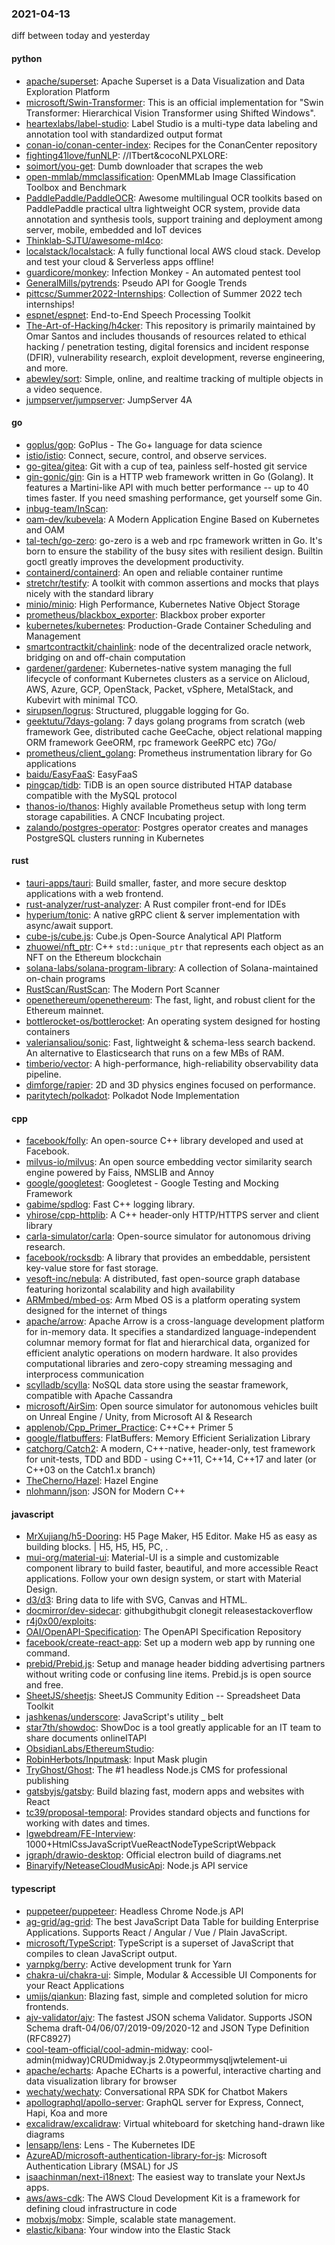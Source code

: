 ### 2021-04-13
diff between today and yesterday

#### python
* [apache/superset](https://github.com/apache/superset): Apache Superset is a Data Visualization and Data Exploration Platform
* [microsoft/Swin-Transformer](https://github.com/microsoft/Swin-Transformer): This is an official implementation for "Swin Transformer: Hierarchical Vision Transformer using Shifted Windows".
* [heartexlabs/label-studio](https://github.com/heartexlabs/label-studio): Label Studio is a multi-type data labeling and annotation tool with standardized output format
* [conan-io/conan-center-index](https://github.com/conan-io/conan-center-index): Recipes for the ConanCenter repository
* [fighting41love/funNLP](https://github.com/fighting41love/funNLP): //ITbert&cocoNLPXLORE:
* [soimort/you-get](https://github.com/soimort/you-get):  Dumb downloader that scrapes the web
* [open-mmlab/mmclassification](https://github.com/open-mmlab/mmclassification): OpenMMLab Image Classification Toolbox and Benchmark
* [PaddlePaddle/PaddleOCR](https://github.com/PaddlePaddle/PaddleOCR): Awesome multilingual OCR toolkits based on PaddlePaddle practical ultra lightweight OCR system, provide data annotation and synthesis tools, support training and deployment among server, mobile, embedded and IoT devices
* [Thinklab-SJTU/awesome-ml4co](https://github.com/Thinklab-SJTU/awesome-ml4co): 
* [localstack/localstack](https://github.com/localstack/localstack):  A fully functional local AWS cloud stack. Develop and test your cloud & Serverless apps offline!
* [guardicore/monkey](https://github.com/guardicore/monkey): Infection Monkey - An automated pentest tool
* [GeneralMills/pytrends](https://github.com/GeneralMills/pytrends): Pseudo API for Google Trends
* [pittcsc/Summer2022-Internships](https://github.com/pittcsc/Summer2022-Internships): Collection of Summer 2022 tech internships!
* [espnet/espnet](https://github.com/espnet/espnet): End-to-End Speech Processing Toolkit
* [The-Art-of-Hacking/h4cker](https://github.com/The-Art-of-Hacking/h4cker): This repository is primarily maintained by Omar Santos and includes thousands of resources related to ethical hacking / penetration testing, digital forensics and incident response (DFIR), vulnerability research, exploit development, reverse engineering, and more.
* [abewley/sort](https://github.com/abewley/sort): Simple, online, and realtime tracking of multiple objects in a video sequence.
* [jumpserver/jumpserver](https://github.com/jumpserver/jumpserver): JumpServer  4A 

#### go
* [goplus/gop](https://github.com/goplus/gop): GoPlus - The Go+ language for data science
* [istio/istio](https://github.com/istio/istio): Connect, secure, control, and observe services.
* [go-gitea/gitea](https://github.com/go-gitea/gitea): Git with a cup of tea, painless self-hosted git service
* [gin-gonic/gin](https://github.com/gin-gonic/gin): Gin is a HTTP web framework written in Go (Golang). It features a Martini-like API with much better performance -- up to 40 times faster. If you need smashing performance, get yourself some Gin.
* [inbug-team/InScan](https://github.com/inbug-team/InScan): 
* [oam-dev/kubevela](https://github.com/oam-dev/kubevela): A Modern Application Engine Based on Kubernetes and OAM
* [tal-tech/go-zero](https://github.com/tal-tech/go-zero): go-zero is a web and rpc framework written in Go. It's born to ensure the stability of the busy sites with resilient design. Builtin goctl greatly improves the development productivity.
* [containerd/containerd](https://github.com/containerd/containerd): An open and reliable container runtime
* [stretchr/testify](https://github.com/stretchr/testify): A toolkit with common assertions and mocks that plays nicely with the standard library
* [minio/minio](https://github.com/minio/minio): High Performance, Kubernetes Native Object Storage
* [prometheus/blackbox_exporter](https://github.com/prometheus/blackbox_exporter): Blackbox prober exporter
* [kubernetes/kubernetes](https://github.com/kubernetes/kubernetes): Production-Grade Container Scheduling and Management
* [smartcontractkit/chainlink](https://github.com/smartcontractkit/chainlink): node of the decentralized oracle network, bridging on and off-chain computation
* [gardener/gardener](https://github.com/gardener/gardener): Kubernetes-native system managing the full lifecycle of conformant Kubernetes clusters as a service on Alicloud, AWS, Azure, GCP, OpenStack, Packet, vSphere, MetalStack, and Kubevirt with minimal TCO.
* [sirupsen/logrus](https://github.com/sirupsen/logrus): Structured, pluggable logging for Go.
* [geektutu/7days-golang](https://github.com/geektutu/7days-golang): 7 days golang programs from scratch (web framework Gee, distributed cache GeeCache, object relational mapping ORM framework GeeORM, rpc framework GeeRPC etc) 7Go/
* [prometheus/client_golang](https://github.com/prometheus/client_golang): Prometheus instrumentation library for Go applications
* [baidu/EasyFaaS](https://github.com/baidu/EasyFaaS): EasyFaaS
* [pingcap/tidb](https://github.com/pingcap/tidb): TiDB is an open source distributed HTAP database compatible with the MySQL protocol
* [thanos-io/thanos](https://github.com/thanos-io/thanos): Highly available Prometheus setup with long term storage capabilities. A CNCF Incubating project.
* [zalando/postgres-operator](https://github.com/zalando/postgres-operator): Postgres operator creates and manages PostgreSQL clusters running in Kubernetes

#### rust
* [tauri-apps/tauri](https://github.com/tauri-apps/tauri): Build smaller, faster, and more secure desktop applications with a web frontend.
* [rust-analyzer/rust-analyzer](https://github.com/rust-analyzer/rust-analyzer): A Rust compiler front-end for IDEs
* [hyperium/tonic](https://github.com/hyperium/tonic): A native gRPC client & server implementation with async/await support.
* [cube-js/cube.js](https://github.com/cube-js/cube.js):  Cube.js  Open-Source Analytical API Platform
* [zhuowei/nft_ptr](https://github.com/zhuowei/nft_ptr): C++ `std::unique_ptr` that represents each object as an NFT on the Ethereum blockchain
* [solana-labs/solana-program-library](https://github.com/solana-labs/solana-program-library): A collection of Solana-maintained on-chain programs
* [RustScan/RustScan](https://github.com/RustScan/RustScan):  The Modern Port Scanner 
* [openethereum/openethereum](https://github.com/openethereum/openethereum): The fast, light, and robust client for the Ethereum mainnet.
* [bottlerocket-os/bottlerocket](https://github.com/bottlerocket-os/bottlerocket): An operating system designed for hosting containers
* [valeriansaliou/sonic](https://github.com/valeriansaliou/sonic):  Fast, lightweight & schema-less search backend. An alternative to Elasticsearch that runs on a few MBs of RAM.
* [timberio/vector](https://github.com/timberio/vector): A high-performance, high-reliability observability data pipeline.
* [dimforge/rapier](https://github.com/dimforge/rapier): 2D and 3D physics engines focused on performance.
* [paritytech/polkadot](https://github.com/paritytech/polkadot): Polkadot Node Implementation

#### cpp
* [facebook/folly](https://github.com/facebook/folly): An open-source C++ library developed and used at Facebook.
* [milvus-io/milvus](https://github.com/milvus-io/milvus): An open source embedding vector similarity search engine powered by Faiss, NMSLIB and Annoy
* [google/googletest](https://github.com/google/googletest): Googletest - Google Testing and Mocking Framework
* [gabime/spdlog](https://github.com/gabime/spdlog): Fast C++ logging library.
* [yhirose/cpp-httplib](https://github.com/yhirose/cpp-httplib): A C++ header-only HTTP/HTTPS server and client library
* [carla-simulator/carla](https://github.com/carla-simulator/carla): Open-source simulator for autonomous driving research.
* [facebook/rocksdb](https://github.com/facebook/rocksdb): A library that provides an embeddable, persistent key-value store for fast storage.
* [vesoft-inc/nebula](https://github.com/vesoft-inc/nebula): A distributed, fast open-source graph database featuring horizontal scalability and high availability
* [ARMmbed/mbed-os](https://github.com/ARMmbed/mbed-os): Arm Mbed OS is a platform operating system designed for the internet of things
* [apache/arrow](https://github.com/apache/arrow): Apache Arrow is a cross-language development platform for in-memory data. It specifies a standardized language-independent columnar memory format for flat and hierarchical data, organized for efficient analytic operations on modern hardware. It also provides computational libraries and zero-copy streaming messaging and interprocess communication
* [scylladb/scylla](https://github.com/scylladb/scylla): NoSQL data store using the seastar framework, compatible with Apache Cassandra
* [microsoft/AirSim](https://github.com/microsoft/AirSim): Open source simulator for autonomous vehicles built on Unreal Engine / Unity, from Microsoft AI & Research
* [applenob/Cpp_Primer_Practice](https://github.com/applenob/Cpp_Primer_Practice): C++C++ Primer 5
* [google/flatbuffers](https://github.com/google/flatbuffers): FlatBuffers: Memory Efficient Serialization Library
* [catchorg/Catch2](https://github.com/catchorg/Catch2): A modern, C++-native, header-only, test framework for unit-tests, TDD and BDD - using C++11, C++14, C++17 and later (or C++03 on the Catch1.x branch)
* [TheCherno/Hazel](https://github.com/TheCherno/Hazel): Hazel Engine
* [nlohmann/json](https://github.com/nlohmann/json): JSON for Modern C++

#### javascript
* [MrXujiang/h5-Dooring](https://github.com/MrXujiang/h5-Dooring): H5 Page Maker, H5 Editor. Make H5 as easy as building blocks. | H5, H5, H5, PC, .
* [mui-org/material-ui](https://github.com/mui-org/material-ui): Material-UI is a simple and customizable component library to build faster, beautiful, and more accessible React applications. Follow your own design system, or start with Material Design.
* [d3/d3](https://github.com/d3/d3): Bring data to life with SVG, Canvas and HTML. 
* [docmirror/dev-sidecar](https://github.com/docmirror/dev-sidecar): githubgithubgit clonegit releasestackoverflow
* [r4j0x00/exploits](https://github.com/r4j0x00/exploits): 
* [OAI/OpenAPI-Specification](https://github.com/OAI/OpenAPI-Specification): The OpenAPI Specification Repository
* [facebook/create-react-app](https://github.com/facebook/create-react-app): Set up a modern web app by running one command.
* [prebid/Prebid.js](https://github.com/prebid/Prebid.js): Setup and manage header bidding advertising partners without writing code or confusing line items. Prebid.js is open source and free.
* [SheetJS/sheetjs](https://github.com/SheetJS/sheetjs):  SheetJS Community Edition -- Spreadsheet Data Toolkit
* [jashkenas/underscore](https://github.com/jashkenas/underscore): JavaScript's utility _ belt
* [star7th/showdoc](https://github.com/star7th/showdoc): ShowDoc is a tool greatly applicable for an IT team to share documents onlineITAPI
* [ObsidianLabs/EthereumStudio](https://github.com/ObsidianLabs/EthereumStudio): 
* [RobinHerbots/Inputmask](https://github.com/RobinHerbots/Inputmask): Input Mask plugin
* [TryGhost/Ghost](https://github.com/TryGhost/Ghost):  The #1 headless Node.js CMS for professional publishing
* [gatsbyjs/gatsby](https://github.com/gatsbyjs/gatsby): Build blazing fast, modern apps and websites with React
* [tc39/proposal-temporal](https://github.com/tc39/proposal-temporal): Provides standard objects and functions for working with dates and times.
* [lgwebdream/FE-Interview](https://github.com/lgwebdream/FE-Interview):  1000+HtmlCssJavaScriptVueReactNodeTypeScriptWebpack
* [jgraph/drawio-desktop](https://github.com/jgraph/drawio-desktop): Official electron build of diagrams.net
* [Binaryify/NeteaseCloudMusicApi](https://github.com/Binaryify/NeteaseCloudMusicApi):  Node.js API service

#### typescript
* [puppeteer/puppeteer](https://github.com/puppeteer/puppeteer): Headless Chrome Node.js API
* [ag-grid/ag-grid](https://github.com/ag-grid/ag-grid): The best JavaScript Data Table for building Enterprise Applications. Supports React / Angular / Vue / Plain JavaScript.
* [microsoft/TypeScript](https://github.com/microsoft/TypeScript): TypeScript is a superset of JavaScript that compiles to clean JavaScript output.
* [yarnpkg/berry](https://github.com/yarnpkg/berry):  Active development trunk for Yarn 
* [chakra-ui/chakra-ui](https://github.com/chakra-ui/chakra-ui):  Simple, Modular & Accessible UI Components for your React Applications
* [umijs/qiankun](https://github.com/umijs/qiankun):   Blazing fast, simple and completed solution for micro frontends.
* [ajv-validator/ajv](https://github.com/ajv-validator/ajv): The fastest JSON schema Validator. Supports JSON Schema draft-04/06/07/2019-09/2020-12 and JSON Type Definition (RFC8927)
* [cool-team-official/cool-admin-midway](https://github.com/cool-team-official/cool-admin-midway): cool-admin(midway)CRUDmidway.js 2.0typeormmysqljwtelement-ui
* [apache/echarts](https://github.com/apache/echarts): Apache ECharts is a powerful, interactive charting and data visualization library for browser
* [wechaty/wechaty](https://github.com/wechaty/wechaty): Conversational RPA SDK for Chatbot Makers
* [apollographql/apollo-server](https://github.com/apollographql/apollo-server):  GraphQL server for Express, Connect, Hapi, Koa and more
* [excalidraw/excalidraw](https://github.com/excalidraw/excalidraw): Virtual whiteboard for sketching hand-drawn like diagrams
* [lensapp/lens](https://github.com/lensapp/lens): Lens - The Kubernetes IDE
* [AzureAD/microsoft-authentication-library-for-js](https://github.com/AzureAD/microsoft-authentication-library-for-js): Microsoft Authentication Library (MSAL) for JS
* [isaachinman/next-i18next](https://github.com/isaachinman/next-i18next): The easiest way to translate your NextJs apps.
* [aws/aws-cdk](https://github.com/aws/aws-cdk): The AWS Cloud Development Kit is a framework for defining cloud infrastructure in code
* [mobxjs/mobx](https://github.com/mobxjs/mobx): Simple, scalable state management.
* [elastic/kibana](https://github.com/elastic/kibana): Your window into the Elastic Stack
